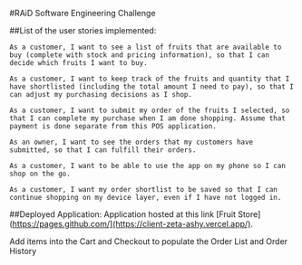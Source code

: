 #RAiD Software Engineering Challenge

##List of the user stories implemented:

    As a customer, I want to see a list of fruits that are available to buy (complete with stock and pricing information), so that I can decide which fruits I want to buy.

    As a customer, I want to keep track of the fruits and quantity that I have shortlisted (including the total amount I need to pay), so that I can adjust my purchasing decisions as I shop.

    As a customer, I want to submit my order of the fruits I selected, so that I can complete my purchase when I am done shopping. Assume that payment is done separate from this POS application.

    As an owner, I want to see the orders that my customers have submitted, so that I can fulfill their orders.

    As a customer, I want to be able to use the app on my phone so I can shop on the go.

    As a customer, I want my order shortlist to be saved so that I can continue shopping on my device layer, even if I have not logged in.

##Deployed Application:
Application hosted at this link [Fruit Store](https://pages.github.com/](https://client-zeta-ashy.vercel.app/).

Add items into the Cart and Checkout to populate the Order List and Order History
